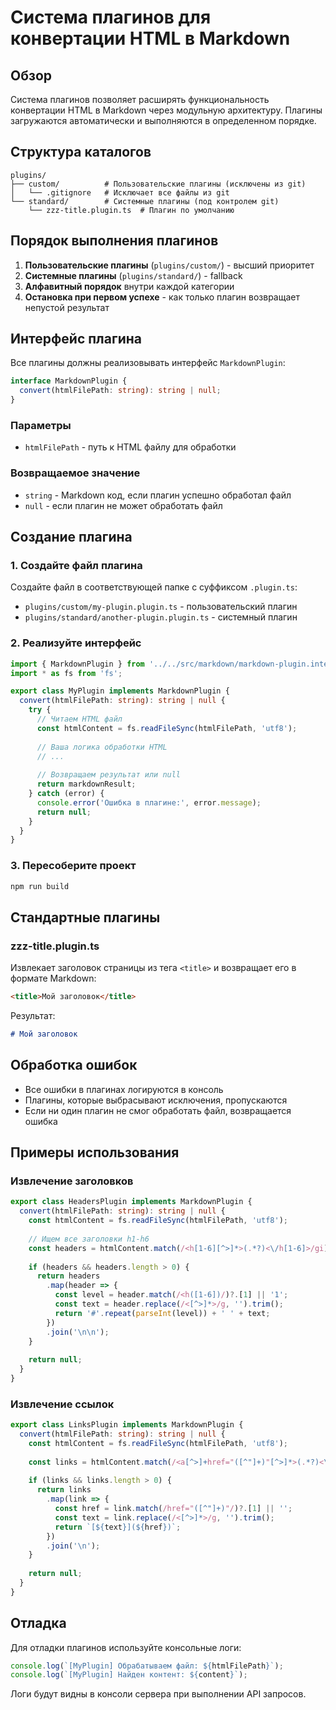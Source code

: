 # Система плагинов для конвертации HTML в Markdown

## Обзор

Система плагинов позволяет расширять функциональность конвертации HTML в Markdown через модульную архитектуру. Плагины загружаются автоматически и выполняются в определенном порядке.

## Структура каталогов

```
plugins/
├── custom/          # Пользовательские плагины (исключены из git)
│   └── .gitignore   # Исключает все файлы из git
└── standard/        # Системные плагины (под контролем git)
    └── zzz-title.plugin.ts  # Плагин по умолчанию
```

## Порядок выполнения плагинов

1. **Пользовательские плагины** (`plugins/custom/`) - высший приоритет
2. **Системные плагины** (`plugins/standard/`) - fallback
3. **Алфавитный порядок** внутри каждой категории
4. **Остановка при первом успехе** - как только плагин возвращает непустой результат

## Интерфейс плагина

Все плагины должны реализовывать интерфейс `MarkdownPlugin`:

```typescript
interface MarkdownPlugin {
  convert(htmlFilePath: string): string | null;
}
```

### Параметры

- `htmlFilePath` - путь к HTML файлу для обработки

### Возвращаемое значение

- `string` - Markdown код, если плагин успешно обработал файл
- `null` - если плагин не может обработать файл

## Создание плагина

### 1. Создайте файл плагина

Создайте файл в соответствующей папке с суффиксом `.plugin.ts`:

- `plugins/custom/my-plugin.plugin.ts` - пользовательский плагин
- `plugins/standard/another-plugin.plugin.ts` - системный плагин

### 2. Реализуйте интерфейс

```typescript
import { MarkdownPlugin } from '../../src/markdown/markdown-plugin.interface';
import * as fs from 'fs';

export class MyPlugin implements MarkdownPlugin {
  convert(htmlFilePath: string): string | null {
    try {
      // Читаем HTML файл
      const htmlContent = fs.readFileSync(htmlFilePath, 'utf8');
      
      // Ваша логика обработки HTML
      // ...
      
      // Возвращаем результат или null
      return markdownResult;
    } catch (error) {
      console.error('Ошибка в плагине:', error.message);
      return null;
    }
  }
}
```

### 3. Пересоберите проект

```bash
npm run build
```

## Стандартные плагины

### zzz-title.plugin.ts

Извлекает заголовок страницы из тега `<title>` и возвращает его в формате Markdown:

```html
<title>Мой заголовок</title>
```

Результат:
```markdown
# Мой заголовок
```

## Обработка ошибок

- Все ошибки в плагинах логируются в консоль
- Плагины, которые выбрасывают исключения, пропускаются
- Если ни один плагин не смог обработать файл, возвращается ошибка

## Примеры использования

### Извлечение заголовков

```typescript
export class HeadersPlugin implements MarkdownPlugin {
  convert(htmlFilePath: string): string | null {
    const htmlContent = fs.readFileSync(htmlFilePath, 'utf8');
    
    // Ищем все заголовки h1-h6
    const headers = htmlContent.match(/<h[1-6][^>]*>(.*?)<\/h[1-6]>/gi);
    
    if (headers && headers.length > 0) {
      return headers
        .map(header => {
          const level = header.match(/<h([1-6])/)?.[1] || '1';
          const text = header.replace(/<[^>]*>/g, '').trim();
          return '#'.repeat(parseInt(level)) + ' ' + text;
        })
        .join('\n\n');
    }
    
    return null;
  }
}
```

### Извлечение ссылок

```typescript
export class LinksPlugin implements MarkdownPlugin {
  convert(htmlFilePath: string): string | null {
    const htmlContent = fs.readFileSync(htmlFilePath, 'utf8');
    
    const links = htmlContent.match(/<a[^>]+href="([^"]+)"[^>]*>(.*?)<\/a>/gi);
    
    if (links && links.length > 0) {
      return links
        .map(link => {
          const href = link.match(/href="([^"]+)"/)?.[1] || '';
          const text = link.replace(/<[^>]*>/g, '').trim();
          return `[${text}](${href})`;
        })
        .join('\n');
    }
    
    return null;
  }
}
```

## Отладка

Для отладки плагинов используйте консольные логи:

```typescript
console.log(`[MyPlugin] Обрабатываем файл: ${htmlFilePath}`);
console.log(`[MyPlugin] Найден контент: ${content}`);
```

Логи будут видны в консоли сервера при выполнении API запросов.
